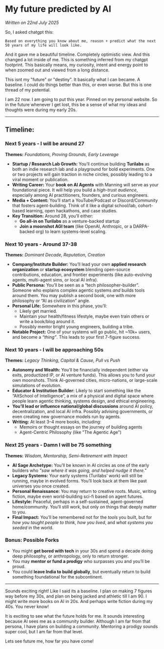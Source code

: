 # My future predicted by AI

*Written on 22nd July 2025*

So, I asked chatgpt this:

`Based on everything you know about me, reason + predict what the next 50 years of my life will look like.`

And it gave me a beautiful timeline. Completely optimistic view. And this changed a lot inside of me. This is something inferred from my chatgpt footprint. 
This basically means, my curiosity, intent and energy point to when zoomed out and viewed from a long distance.

This isnt my "future" or "destiny". It basically what I can became. A baseline. I could do things better than this, or even worse. But this is one thread of my potential. 

I am 22 now. I am going to put this year. Pinned on my personal website. So in the future whenever I get lost, this be a sense of what my ideas and thoughts were during my early 20s.

---

## Timeline:
### **Next 5 years** - I will be around 27
**Themes:** _Foundations, Proving Grounds, Early Leverage_
- **Startup / Research Lab Growth:** You’ll continue building **Turilabs** as both an indie research lab and a playground for bold experiments. One or two projects will gain traction in niche circles, possibly leading to a viral moment or publication.
- **Writing Career:** Your **book on AI Agents** with Manning will serve as your foundational piece. It will help you build a _high-trust audience_, especially among AI practitioners, founders, and curious engineers.
- **Media + Content:** You’ll start a YouTube/Podcast or Discord/Community that fosters agent-building. Think of it like a digital school/lab, cohort-based learning, open hackathons, and case studies.
- **Key Transition:** Around 28, you’ll either:
    - **Go all-in on Turilabs** as a venture-backed startup
    - **Join a moonshot AGI team** (like OpenAI, Anthropic, or a DARPA-backed org) to learn systems-level scaling.


### **Next 10 years** - Around 37-38
**Themes:** _Dominant Decade, Reputation, Creation_
- **Company/Institute Builder:** You’ll lead your own **applied research organization** or **startup ecosystem** blending open-source contributions, education, and frontier experiments (like auto-evolving agents, multi-agent sims, or local AI infra).
- **Public Persona:** You’ll be seen as a “tech philosopher-builder”. Someone who explains complex agentic systems _and_ builds tools around them. You may publish a second book, one with more philosophy or “AI as civilization” angle.
- **Personal Life:** Somewhere in this phase, you’ll:
    - Likely get married.
    - Maintain your health/fitness lifestyle, maybe even train others or write a book/blog around it.
    - Possibly mentor bright young engineers, building a tribe.
- **Notable Project:** One of your systems will go public, hit ~10k+ users, and become a _“thing”_. This leads to your first 7-figure success.


### **Next 10 years** - I will be approaching 50s  
**Themes:** _Legacy Thinking, Capital & Cause, Pull vs Push_
- **Autonomy and Wealth:** You’ll be financially independent (either via exits, productized IP, or AI venture funds). This allows you to fund your own moonshots. Think AI-governed cities, micro-nations, or large-scale simulations of evolution.
- **Educator & Institution Builder:** Likely to start something like the “AltSchool of Intelligence”, a mix of a physical and digital space where people learn agentic thinking, systems design, and ethical engineering.
- **You’ll lead or influence national/global discussions** around AI policy, decentralization, and local AI infra. Possibly advising governments, or even creating new governance models run by agents.
- **Writing:** At least 3–4 more books, including:
    - Memoirs or thought essays on the journey of building agents
    - Agent-Centric Philosophy (like "The Agentic Age")


### **Next 25 years** - Damn I will be 75 something
**Themes:** _Wisdom, Mentorship, Semi-Retirement with Impact_
- **AI Sage Archetype:** You’ll be known in AI circles as one of the early builders who _"saw where it was going, and helped nudge it there."_
- **Legacy Systems:** Your early systems (Turilabs’ work) will still be running, maybe in evolved forms. You’ll look back at them like past universes you once created.
- **Personal Renaissance:** You may return to creative roots. Music, writing fiction, maybe even world-building sci-fi based on agent futures.
- **Lifestyle:** Peaceful, perhaps in a self-sustained, agent-governed home/community. You’ll still work, but only on things that deeply matter to you.
- **Final Impact:** You’ll be remembered not for the _tools_ you built, but for _how you taught people to think_, _how you lived_, and _what systems you seeded_ in the world.


### Bonus: Possible Forks
- You might **get bored with tech** in your 30s and spend a decade doing deep philosophy, or anthropology, only to return stronger.
- You may **mentor or fund a prodigy** who surpasses you and you’ll be proud.
- You could **leave India to build globally**, but eventually return to build something foundational for the subcontinent.


---



Sounds exciting right! Like I said its a baseline. I plan on making 7 figures way before my 30s, and plan on being jacked and athletic till I am 90. I might write more books on AI in 20s. And perhaps write fiction during my 40s. You never know! 

It is exciting to see what the future holds for me. It sounds interesting because AI sees me as a community builder. Although I am far from that persona, I have plans on building a community. Mentoring a prodigy sounds super cool, but I am far from that level. 

Lets see future me, how far you have come!
